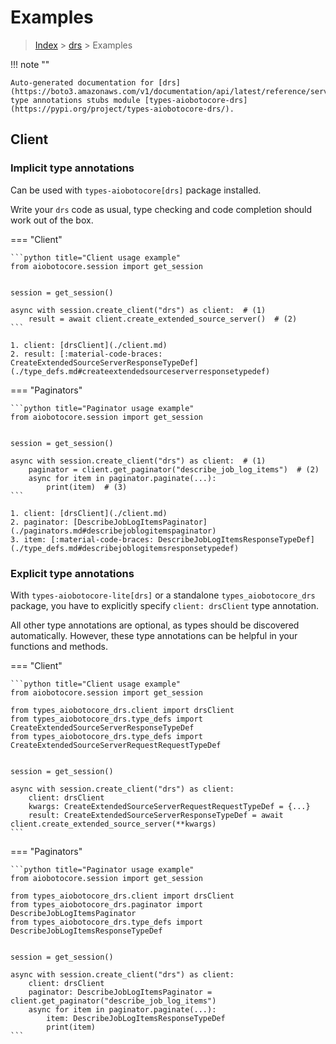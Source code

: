 # Examples

> [Index](../README.md) > [drs](./README.md) > Examples

!!! note ""

    Auto-generated documentation for [drs](https://boto3.amazonaws.com/v1/documentation/api/latest/reference/services/drs.html#drs)
    type annotations stubs module [types-aiobotocore-drs](https://pypi.org/project/types-aiobotocore-drs/).

## Client

### Implicit type annotations

Can be used with `types-aiobotocore[drs]` package installed.

Write your `drs` code as usual,
type checking and code completion should work out of the box.



=== "Client"

    ```python title="Client usage example"
    from aiobotocore.session import get_session


    session = get_session()

    async with session.create_client("drs") as client:  # (1)
        result = await client.create_extended_source_server()  # (2)
    ```

    1. client: [drsClient](./client.md)
    2. result: [:material-code-braces: CreateExtendedSourceServerResponseTypeDef](./type_defs.md#createextendedsourceserverresponsetypedef) 



=== "Paginators"

    ```python title="Paginator usage example"
    from aiobotocore.session import get_session


    session = get_session()

    async with session.create_client("drs") as client:  # (1)
        paginator = client.get_paginator("describe_job_log_items")  # (2)
        async for item in paginator.paginate(...):
            print(item)  # (3)
    ```

    1. client: [drsClient](./client.md)
    2. paginator: [DescribeJobLogItemsPaginator](./paginators.md#describejoblogitemspaginator)
    3. item: [:material-code-braces: DescribeJobLogItemsResponseTypeDef](./type_defs.md#describejoblogitemsresponsetypedef) 




### Explicit type annotations

With `types-aiobotocore-lite[drs]`
or a standalone `types_aiobotocore_drs` package, you have to explicitly specify
`client: drsClient` type annotation.

All other type annotations are optional, as types should be discovered automatically.
However, these type annotations can be helpful in your functions and methods.


=== "Client"

    ```python title="Client usage example"
    from aiobotocore.session import get_session

    from types_aiobotocore_drs.client import drsClient
    from types_aiobotocore_drs.type_defs import CreateExtendedSourceServerResponseTypeDef
    from types_aiobotocore_drs.type_defs import CreateExtendedSourceServerRequestRequestTypeDef


    session = get_session()

    async with session.create_client("drs") as client:
        client: drsClient
        kwargs: CreateExtendedSourceServerRequestRequestTypeDef = {...}
        result: CreateExtendedSourceServerResponseTypeDef = await client.create_extended_source_server(**kwargs)
    ```



=== "Paginators"

    ```python title="Paginator usage example"
    from aiobotocore.session import get_session

    from types_aiobotocore_drs.client import drsClient
    from types_aiobotocore_drs.paginator import DescribeJobLogItemsPaginator
    from types_aiobotocore_drs.type_defs import DescribeJobLogItemsResponseTypeDef


    session = get_session()

    async with session.create_client("drs") as client:
        client: drsClient
        paginator: DescribeJobLogItemsPaginator = client.get_paginator("describe_job_log_items")
        async for item in paginator.paginate(...):
            item: DescribeJobLogItemsResponseTypeDef
            print(item)
    ```


